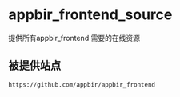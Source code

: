 # appbir_frontend_source
提供所有appbir_frontend 需要的在线资源

## 被提供站点
	https://github.com/appbir/appbir_frontend
